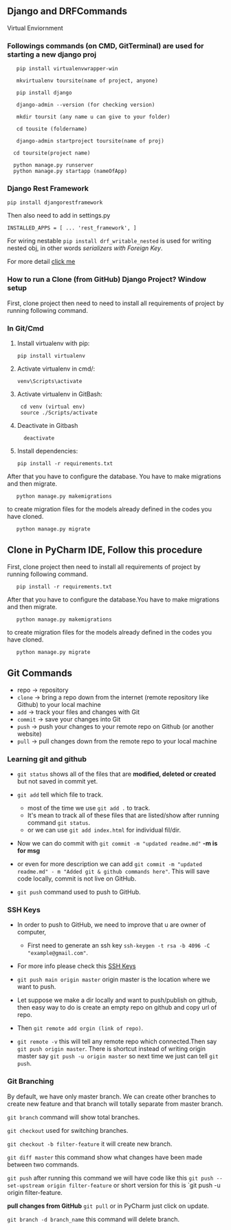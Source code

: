 
##  Django and DRFCommands
   Virtual Enviornment

### Followings commands (on CMD, GitTerminal) are used for starting a new django proj

```
   pip install virtualenvwrapper-win
  
   mkvirtualenv toursite(name of project, anyone)

   pip install django

   django-admin --version (for checking version)

   mkdir toursit (any name u can give to your folder)

   cd tousite (foldername)

   django-admin startproject toursite(name of proj)

  cd toursite(project name)

  python manage.py runserver  
  python manage.py startapp (nameOfApp)
```

### Django Rest Framework

`pip install djangorestframework`

Then also need to add in settings.py

`INSTALLED_APPS = [
    ...
    'rest_framework',
]`

For wiring nestable `pip install drf_writable_nested` is used for writing
nested obj, in other words *serializers with Foreign Key*.

For more detail [click me](https://github.com/beda-software/drf-writable-nested)
  
### How to run a Clone (from GitHub) Django Project?  Window setup

First, clone project then need to need to install all requirements of project by running following command.

### In Git/Cmd

1. Install virtualenv with pip:

       pip install virtualenv
 
2. Activate virtualenv in cmd/:

       venv\Scripts\activate

3. Activate virtualenv in GitBash:

        cd venv (virtual env)
        source ./Scripts/activate
        
4. Deactivate in Gitbash

         deactivate 

6. Install dependencies:

       pip install -r requirements.txt

After that you have to configure the database. You have to make migrations and then migrate.

       python manage.py makemigrations

to create migration files for the models already defined in the codes you have cloned.

       python manage.py migrate
  
## Clone in PyCharm IDE, Follow this procedure
       
First, clone project then need to install all requirements of project by running following command.

       pip install -r requirements.txt

After that you have to configure the database.You have to make migrations and then migrate.

       python manage.py makemigrations

to create migration files for the models already defined in the codes you have cloned.

       python manage.py migrate
       
## Git Commands

* repo -> repository
* `clone` -> bring a repo down from the internet (remote repository like Github) to your local machine
* `add` -> track your files and changes with Git
* `commit` -> save your changes into Git
* `push` -> push your changes to your remote repo on Github (or another website)
* `pull` -> pull changes down from the remote repo to your local machine

### Learning **git and github**

* `git status` shows all of the files that are **modified, deleted or created** but not saved in commit  yet.
* `git add` tell which file to track. 
   * most of the time we use `git add .` to track. 
   * It's mean to track all of these files that are listed/show after running command `git status`.
   * or we can use `git add index.html` for individual fil/dir.
  
* Now we can do commit with `git commit -m "updated readme.md"` **-m is for msg** 
* or even for more description we can add `git commit -m "updated readme.md" - m "Added git & github commands here"`. This will save code locally, commit is not live on GitHub.
* `git push` command used to push to GitHub.

### SSH Keys

* In order to push to GitHub, we need to improve that u are owner of computer, 
  * First need to generate an ssh key `ssh-keygen -t rsa -b 4096 -C "example@gmail.com"`.

* For more info please check this [SSH Keys](https://docs.github.com/en/authentication/connecting-to-github-with-ssh/generating-a-new-ssh-key-and-adding-it-to-the-ssh-agent#adding-your-ssh-key-to-the-ssh-agent)


* `git push main origin master` origin master is the location where we want to push.

* Let suppose we make a dir locally and want to push/publish on github, then easy way to do is create an empty repo on github and copy url of repo.

* Then `git remote add orgin (link of repo)`.

* `git remote -v` this will tell any remote repo which connected.Then say `git push origin master`. There is shortcut instead of writing origin master say `git push -u origin master` so next time we just can tell `git push`. 

### Git Branching

By default, we have only master branch. We can create other branches to create new feature and that branch will totally separate from master branch. 

`git branch` command will show total branches.

`git checkout` used for switching branches.

`git checkout -b filter-feature` it will create new branch.

`git diff master` this command show what changes have been made between two commands.

`git push` after running this command we will have code like this `git push --set-upstream origin filter-feature` or short version for this is `git push -u origin filter-feature.

**pull changes from GitHub** `git pull` or in PyCharm just click on update. 


`git branch -d branch_name` this command will delete branch.


